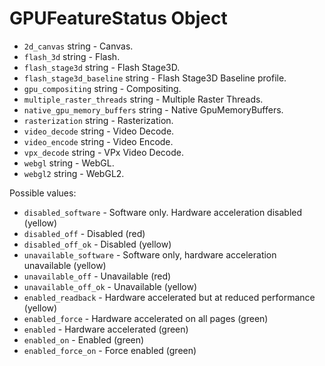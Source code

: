 # GPUFeatureStatus Object

* `2d_canvas` string - Canvas.
* `flash_3d` string - Flash.
* `flash_stage3d` string - Flash Stage3D.
* `flash_stage3d_baseline` string - Flash Stage3D Baseline profile.
* `gpu_compositing` string - Compositing.
* `multiple_raster_threads` string - Multiple Raster Threads.
* `native_gpu_memory_buffers` string - Native GpuMemoryBuffers.
* `rasterization` string - Rasterization.
* `video_decode` string - Video Decode.
* `video_encode` string - Video Encode.
* `vpx_decode` string - VPx Video Decode.
* `webgl` string - WebGL.
* `webgl2` string - WebGL2.

Possible values:

* `disabled_software` - Software only. Hardware acceleration disabled (yellow)
* `disabled_off` - Disabled (red)
* `disabled_off_ok` - Disabled (yellow)
* `unavailable_software` - Software only, hardware acceleration unavailable (yellow)
* `unavailable_off` - Unavailable (red)
* `unavailable_off_ok` - Unavailable (yellow)
* `enabled_readback` - Hardware accelerated but at reduced performance (yellow)
* `enabled_force` - Hardware accelerated on all pages (green)
* `enabled` - Hardware accelerated (green)
* `enabled_on` - Enabled (green)
* `enabled_force_on` - Force enabled (green)
